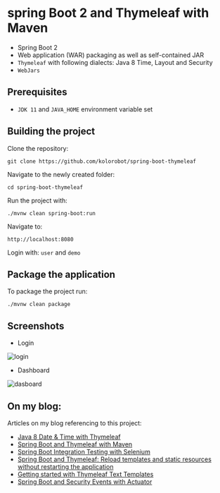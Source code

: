 spring Boot 2 and Thymeleaf with Maven
======================================

- Spring Boot 2
- Web application (WAR) packaging as well as self-contained JAR
- `Thymeleaf` with following dialects: Java 8 Time, Layout and Security
- `WebJars`

Prerequisites
-------------

- `JDK 11` and `JAVA_HOME` environment variable set 

Building the project
--------------------

Clone the repository:

    git clone https://github.com/kolorobot/spring-boot-thymeleaf

Navigate to the newly created folder:

    cd spring-boot-thymeleaf

Run the project with:

    ./mvnw clean spring-boot:run

Navigate to:

    http://localhost:8080

Login with: `user` and `demo`

Package the application
-----------------------

To package the project run:

    ./mvnw clean package

Screenshots
-----------

- Login

![login](screenshots/login.png)

- Dashboard
  
![dasboard](screenshots/dashboard.png)


On my blog:
-----------

Articles on my blog referencing to this project:

- [Java 8 Date & Time with Thymeleaf](http://blog.codeleak.pl/2015/11/how-to-java-8-date-time-with-thymeleaf.html)
- [Spring Boot and Thymeleaf with Maven](http://blog.codeleak.pl/2014/04/how-to-spring-boot-and-thymeleaf-with-maven.html)
- [Spring Boot Integration Testing with Selenium](http://blog.codeleak.pl/2015/03/spring-boot-integration-testing-with.html)
- [Spring Boot and Thymeleaf: Reload templates and static resources without restarting the application](http://blog.codeleak.pl/2016/12/thymeleaf-reload-templates-and-static-resources.html)
- [Getting started with Thymeleaf Text Templates](http://blog.codeleak.pl/2017/03/getting-started-with-thymeleaf-3-text.html)
- [Spring Boot and Security Events with Actuator](http://blog.codeleak.pl/2017/03/spring-boot-and-security-events-with-actuator.html)
